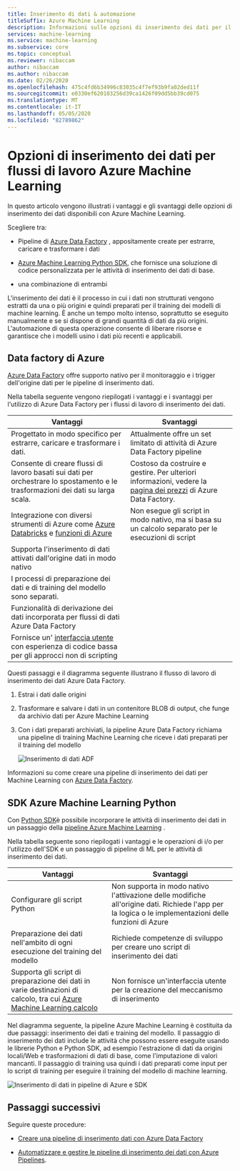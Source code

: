 ```yaml
---
title: Inserimento di dati & automazione
titleSuffix: Azure Machine Learning
description: Informazioni sulle opzioni di inserimento dei dati per il training dei modelli di machine learning.
services: machine-learning
ms.service: machine-learning
ms.subservice: core
ms.topic: conceptual
ms.reviewer: nibaccam
author: nibaccam
ms.author: nibaccam
ms.date: 02/26/2020
ms.openlocfilehash: 475c4fd6b34996c83035c4f7ef93b9fa02ded11f
ms.sourcegitcommit: e0330ef620103256d39ca1426f09dd5bb39cd075
ms.translationtype: MT
ms.contentlocale: it-IT
ms.lasthandoff: 05/05/2020
ms.locfileid: "82789862"
---
```

# <a name="data-ingestion-options-for-azure-machine-learning-workflows"></a>Opzioni di inserimento dei dati per flussi di lavoro Azure Machine Learning

In questo articolo vengono illustrati i vantaggi e gli svantaggi delle opzioni di inserimento dei dati disponibili con Azure Machine Learning. 

Scegliere tra:
+ Pipeline di [Azure Data Factory](#azure-data-factory) , appositamente create per estrarre, caricare e trasformare i dati

+ [Azure Machine Learning Python SDK](#azure-machine-learning-python-sdk), che fornisce una soluzione di codice personalizzata per le attività di inserimento dei dati di base.

+ una combinazione di entrambi

L'inserimento dei dati è il processo in cui i dati non strutturati vengono estratti da una o più origini e quindi preparati per il training dei modelli di machine learning. È anche un tempo molto intenso, soprattutto se eseguito manualmente e se si dispone di grandi quantità di dati da più origini. L'automazione di questa operazione consente di liberare risorse e garantisce che i modelli usino i dati più recenti e applicabili.

## <a name="azure-data-factory"></a>Data factory di Azure

[Azure Data Factory](https://docs.microsoft.com/azure/data-factory/introduction) offre supporto nativo per il monitoraggio e i trigger dell'origine dati per le pipeline di inserimento dati.  

Nella tabella seguente vengono riepilogati i vantaggi e i svantaggi per l'utilizzo di Azure Data Factory per i flussi di lavoro di inserimento dei dati.

|Vantaggi|Svantaggi
---|---
Progettato in modo specifico per estrarre, caricare e trasformare i dati.|Attualmente offre un set limitato di attività di Azure Data Factory pipeline 
Consente di creare flussi di lavoro basati sui dati per orchestrare lo spostamento e le trasformazioni dei dati su larga scala.|Costoso da costruire e gestire. Per ulteriori informazioni, vedere la [pagina dei prezzi](https://azure.microsoft.com/pricing/details/data-factory/data-pipeline/) di Azure Data Factory.
Integrazione con diversi strumenti di Azure come [Azure Databricks](https://docs.microsoft.com/azure/data-factory/transform-data-using-databricks-notebook) e [funzioni di Azure](https://docs.microsoft.com/azure/data-factory/control-flow-azure-function-activity) | Non esegue gli script in modo nativo, ma si basa su un calcolo separato per le esecuzioni di script 
Supporta l'inserimento di dati attivati dall'origine dati in modo nativo| 
I processi di preparazione dei dati e di training del modello sono separati.|
Funzionalità di derivazione dei dati incorporata per flussi di dati Azure Data Factory|
Fornisce un' [interfaccia utente](https://docs.microsoft.com/azure/data-factory/quickstart-create-data-factory-portal) con esperienza di codice bassa per gli approcci non di scripting |

Questi passaggi e il diagramma seguente illustrano il flusso di lavoro di inserimento dei dati Azure Data Factory.

1. Estrai i dati dalle origini
1. Trasformare e salvare i dati in un contenitore BLOB di output, che funge da archivio dati per Azure Machine Learning
1. Con i dati preparati archiviati, la pipeline Azure Data Factory richiama una pipeline di training Machine Learning che riceve i dati preparati per il training del modello


    ![Inserimento di dati ADF](media/concept-data-ingestion/data-ingest-option-one.svg)
    
Informazioni su come creare una pipeline di inserimento dei dati per Machine Learning con [Azure Data Factory](how-to-data-ingest-adf.md).

## <a name="azure-machine-learning-python-sdk"></a>SDK Azure Machine Learning Python 

Con [Python SDK](https://docs.microsoft.com/python/api/overview/azure/ml)è possibile incorporare le attività di inserimento dei dati in un passaggio della [pipeline Azure Machine Learning](how-to-create-your-first-pipeline.md) .

Nella tabella seguente sono riepilogati i vantaggi e le operazioni di i/o per l'utilizzo dell'SDK e un passaggio di pipeline di ML per le attività di inserimento dei dati.

Vantaggi| Svantaggi
---|---
Configurare gli script Python | Non supporta in modo nativo l'attivazione delle modifiche all'origine dati. Richiede l'app per la logica o le implementazioni delle funzioni di Azure
Preparazione dei dati nell'ambito di ogni esecuzione del training del modello|Richiede competenze di sviluppo per creare uno script di inserimento dei dati
Supporta gli script di preparazione dei dati in varie destinazioni di calcolo, tra cui [Azure Machine Learning calcolo](concept-compute-target.md#azure-machine-learning-compute-managed) |Non fornisce un'interfaccia utente per la creazione del meccanismo di inserimento

Nel diagramma seguente, la pipeline Azure Machine Learning è costituita da due passaggi: inserimento dei dati e training del modello. Il passaggio di inserimento dei dati include le attività che possono essere eseguite usando le librerie Python e Python SDK, ad esempio l'estrazione di dati da origini locali/Web e trasformazioni di dati di base, come l'imputazione di valori mancanti. Il passaggio di training usa quindi i dati preparati come input per lo script di training per eseguire il training del modello di machine learning. 

![Inserimento di dati in pipeline di Azure e SDK](media/concept-data-ingestion/data-ingest-option-two.png)

## <a name="next-steps"></a>Passaggi successivi

Seguire queste procedure:
* [Creare una pipeline di inserimento dati con Azure Data Factory](how-to-data-ingest-adf.md)

* [Automatizzare e gestire le pipeline di inserimento dei dati con Azure Pipelines](how-to-cicd-data-ingestion.md).
